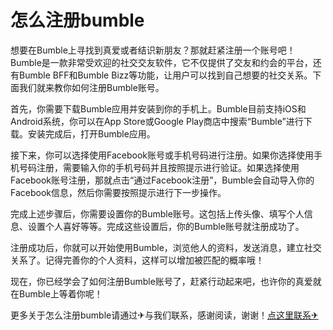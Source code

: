 # 怎么注册bumble

想要在Bumble上寻找到真爱或者结识新朋友？那就赶紧注册一个账号吧！Bumble是一款非常受欢迎的社交交友软件，它不仅提供了交友和约会的平台，还有Bumble BFF和Bumble Bizz等功能，让用户可以找到自己想要的社交关系。下面我们就来教你如何注册Bumble账号。

首先，你需要下载Bumble应用并安装到你的手机上。Bumble目前支持iOS和Android系统，你可以在App Store或Google Play商店中搜索“Bumble”进行下载。安装完成后，打开Bumble应用。

接下来，你可以选择使用Facebook账号或手机号码进行注册。如果你选择使用手机号码注册，需要输入你的手机号码并且按照提示进行验证。如果选择使用Facebook账号注册，那就点击“通过Facebook注册”，Bumble会自动导入你的Facebook信息，然后你需要按照提示进行下一步操作。

完成上述步骤后，你需要设置你的Bumble账号。这包括上传头像、填写个人信息、设置个人喜好等等。完成这些设置后，你的Bumble账号就注册成功了。

注册成功后，你就可以开始使用Bumble，浏览他人的资料，发送消息，建立社交关系了。记得完善你的个人资料，这样可以增加被匹配的概率哦！

现在，你已经学会了如何注册Bumble账号了，赶紧行动起来吧，也许你的真爱就在Bumble上等着你呢！

更多关于怎么注册bumble请通过✈与我们联系，感谢阅读，谢谢！[点这里联系✈](https://ss.k02.cc)